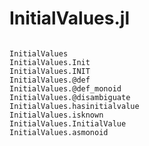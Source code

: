 # InitialValues.jl

```@index
```

```@docs
InitialValues
InitialValues.Init
InitialValues.INIT
InitialValues.@def
InitialValues.@def_monoid
InitialValues.@disambiguate
InitialValues.hasinitialvalue
InitialValues.isknown
InitialValues.InitialValue
InitialValues.asmonoid
```

